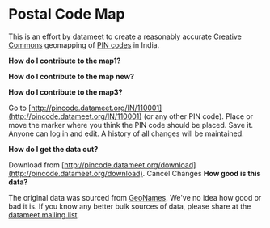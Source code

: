 Postal Code Map
===============

This is an effort by [datameet](http://www.datameet.org) to create a reasonably accurate
[Creative Commons](http://creativecommons.org/licenses/by/3.0/) geomapping of
[PIN codes](http://en.wikipedia.org/wiki/Postal_Index_Number) in India.

**How do I contribute to the map1?**

**How do I contribute to the map new?**

**How do I contribute to the map3?**

Go to [http://pincode.datameet.org/IN/110001](http://pincode.datameet.org/IN/110001) (or any other PIN code).
Place or move the marker where you think the PIN code should be placed. Save it.
Anyone can log in and edit. A history of all changes will be maintained.

**How do I get the data out?**

Download from [http://pincode.datameet.org/download](http://pincode.datameet.org/download).
Cancel Changes
**How good is this data?**

The original data was sourced from <a href="http://download.geonames.org/export/zip/">GeoNames</a>. We've no idea how good or bad it is.
If you know any better bulk sources of data, please share at the <a href="https://groups.google.com/group/datameet">datameet mailing list</a>.
